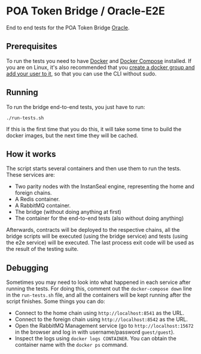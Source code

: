 # POA Token Bridge / Oracle-E2E

End to end tests for the POA Token Bridge [Oracle](../oracle/README.md).

## Prerequisites

To run the tests you need to have
[Docker](https://www.docker.com/community-edition) and
[Docker Compose](https://docs.docker.com/compose/install/) installed.
If you are on Linux, it's also recommended that you [create a docker group and
add your user to it](https://docs.docker.com/install/linux/linux-postinstall/),
so that you can use the CLI without sudo.

## Running

To run the bridge end-to-end tests, you just have to run:

```
./run-tests.sh
```

If this is the first time that you do this, it will take some time to build the
docker images, but the next time they will be cached.

## How it works

The script starts several containers and then use them to run the tests. These
services are:

- Two parity nodes with the InstanSeal engine, representing the home and foreign
  chains.
- A Redis container.
- A RabbitMQ container.
- The bridge (without doing anything at first)
- The container for the end-to-end tests (also without doing anything)

Afterwards, contracts will be deployed to the respective chains, all the bridge
scripts will be executed (using the bridge service) and tests (using the e2e
service) will be executed. The last process exit code will be used as the result
of the testing suite.

## Debugging

Sometimes you may need to look into what happened in each service after running
the tests. For doing this, comment out the `docker-compose down` line in the
`run-tests.sh` file, and all the containers will be kept running after the
script finishes. Some things you can do:

- Connect to the home chain using `http://localhost:8541` as the URL.
- Connect to the foreign chain using `http://localhost:8542` as the URL.
- Open the RabbitMQ Management service (go to `http://localhost:15672` in the
  browser and log in with username/password `guest/guest`).
- Inspect the logs using `docker logs CONTAINER`. You can obtain the container
  name with the `docker ps` command.
